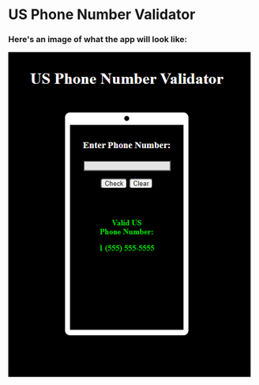 # US Phone Number Validator

### Here's an image of what the app will look like:

![Screenshot of what the app looks like](./images/validator-img.png)